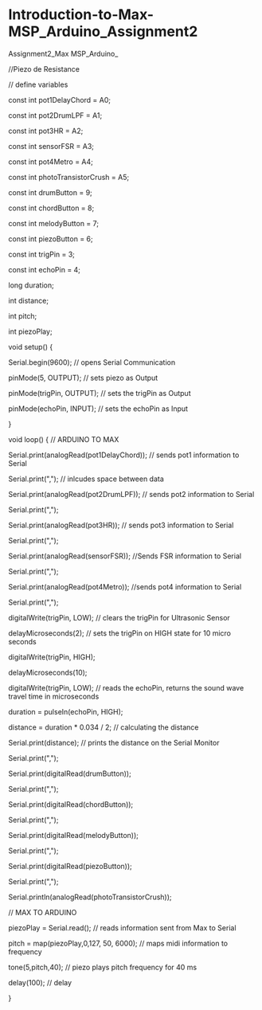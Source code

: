 # Introduction-to-Max-MSP_Arduino_Assignment2
Assignment2_Max MSP_Arduino_

//Piezo de Resistance


// define variables

const int pot1DelayChord = A0;     

const int pot2DrumLPF = A1; 

const int pot3HR = A2;    

const int sensorFSR = A3;

const int pot4Metro = A4;

const int photoTransistorCrush = A5;

const int drumButton = 9;

const int chordButton = 8;

const int melodyButton = 7;

const int piezoButton = 6;

const int trigPin = 3;

const int echoPin = 4;

long duration;

int distance;

int pitch;

int piezoPlay;



void setup() {

  Serial.begin(9600); // opens Serial Communication
  
  pinMode(5, OUTPUT); // sets piezo as Output
  
  pinMode(trigPin, OUTPUT); // sets the trigPin as Output
  
  pinMode(echoPin, INPUT); // sets the echoPin as Input
  
}



void loop() {
  // ARDUINO TO MAX
  
  Serial.print(analogRead(pot1DelayChord)); // sends pot1 information to Serial

  Serial.print(","); // inlcudes space between data

  Serial.print(analogRead(pot2DrumLPF)); // sends pot2 information to Serial

  Serial.print(",");

  Serial.print(analogRead(pot3HR)); // sends pot3 information to Serial

  Serial.print(",");
  
  Serial.print(analogRead(sensorFSR)); //Sends FSR information to Serial

  Serial.print(",");

  Serial.print(analogRead(pot4Metro)); //sends pot4 information to Serial

  Serial.print(",");
   
  digitalWrite(trigPin, LOW);   // clears the trigPin for Ultrasonic Sensor
  
  delayMicroseconds(2);   // sets the trigPin on HIGH state for 10 micro seconds

  digitalWrite(trigPin, HIGH);
  
  delayMicroseconds(10);
  
  digitalWrite(trigPin, LOW);   // reads the echoPin, returns the sound wave travel time in microseconds

  duration = pulseIn(echoPin, HIGH);
  
  distance = duration * 0.034 / 2; // calculating the distance

  Serial.print(distance); // prints the distance on the Serial Monitor

  Serial.print(",");

  Serial.print(digitalRead(drumButton));

  Serial.print(",");

  Serial.print(digitalRead(chordButton));

  Serial.print(",");

  Serial.print(digitalRead(melodyButton));

  Serial.print(",");

  Serial.print(digitalRead(piezoButton));

  Serial.print(",");

  Serial.println(analogRead(photoTransistorCrush));
  

 // MAX TO ARDUINO
  
  piezoPlay = Serial.read(); // reads information sent from Max to Serial
  
   
  pitch = map(piezoPlay,0,127, 50, 6000); // maps midi information to frequency
  
  
  tone(5,pitch,40); // piezo plays pitch frequency for 40 ms 

  
  delay(100); // delay
  
}
  

 
